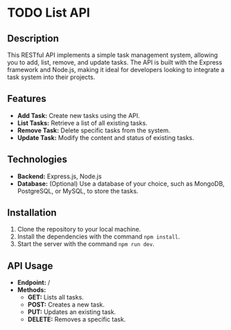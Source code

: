 
# TODO List API

## Description

This RESTful API implements a simple task management system, allowing you to add, list, remove, and update tasks. The API is built with the Express framework and Node.js, making it ideal for developers looking to integrate a task system into their projects.

## Features

- **Add Task:** Create new tasks using the API.
- **List Tasks:** Retrieve a list of all existing tasks.
- **Remove Task:** Delete specific tasks from the system.
- **Update Task:** Modify the content and status of existing tasks.

## Technologies

- **Backend:** Express.js, Node.js
- **Database:** (Optional) Use a database of your choice, such as MongoDB, PostgreSQL, or MySQL, to store the tasks.

## Installation

1. Clone the repository to your local machine.
2. Install the dependencies with the command `npm install`.
3. Start the server with the command `npm run dev`.

## API Usage

- **Endpoint:** /
- **Methods:**
  - **GET:** Lists all tasks.
  - **POST:** Creates a new task.
  - **PUT:** Updates an existing task.
  - **DELETE:** Removes a specific task.
